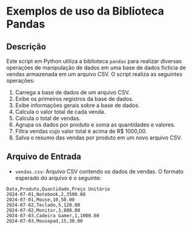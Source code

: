 # Exemplos de uso da Biblioteca Pandas

## Descrição

Este script em Python utiliza a biblioteca `pandas` para realizar diversas operações de manipulação de dados em uma base de dados fictícia de vendas armazenada em um arquivo CSV. O script realiza as seguintes operações:

1. Carrega a base de dados de um arquivo CSV.
2. Exibe os primeiros registros da base de dados.
3. Exibe informações gerais sobre a base de dados.
4. Calcula o valor total de cada venda.
5. Calcula o total de vendas.
6. Agrupa os dados por produto e soma as quantidades e valores.
7. Filtra vendas cujo valor total é acima de R$ 1000,00.
8. Salva o resumo das vendas por produto em um novo arquivo CSV.

## Arquivo de Entrada

- `vendas.csv`: Arquivo CSV contendo os dados de vendas. O formato esperado do arquivo é o seguinte:

```csv
Data,Produto,Quantidade,Preço Unitário
2024-07-01,Notebook,2,3500.00
2024-07-01,Mouse,10,50.00
2024-07-02,Teclado,5,120.00
2024-07-02,Monitor,3,800.00
2024-07-03,Cadeira Gamer,1,1000.00
2024-07-03,Mousepad,15,30.00
